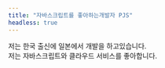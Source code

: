 ```yaml
---
title: "자바스크립트를 좋아하는개발자 PJS"
headless: true
---
```


저는 한국 출신에 일본에서 개발을 하고있습니다.<br/>
저는 자바스크립트와 클라우드 서비스를 좋아합니다.

